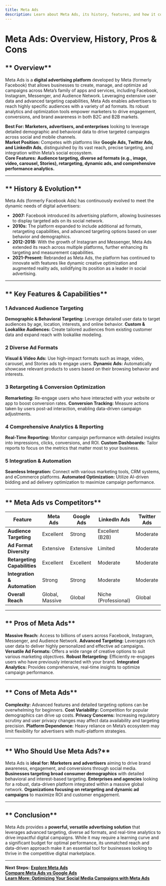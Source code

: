 ```yaml
---
title: Meta Ads
description: Learn about Meta Ads, its history, features, and how it compares to other digital advertising platforms.
---
```


# **Meta Ads: Overview, History, Pros & Cons**

## ** Overview**  
Meta Ads is a **digital advertising platform** developed by Meta (formerly Facebook) that allows businesses to create, manage, and optimize ad campaigns across Meta’s family of apps and services, including Facebook, Instagram, Messenger, and Audience Network. Leveraging extensive user data and advanced targeting capabilities, Meta Ads enables advertisers to reach highly specific audiences with a variety of ad formats. Its robust analytics and optimization tools empower marketers to drive engagement, conversions, and brand awareness in both B2C and B2B markets.

 **Best For:** **Marketers, advertisers, and enterprises** looking to leverage detailed demographic and behavioral data to drive targeted campaigns across social and mobile channels.  
 **Market Position:** Competes with platforms like **Google Ads, Twitter Ads, and LinkedIn Ads**, distinguished by its vast reach, precise targeting, and integration within Meta’s social ecosystem.  
 **Core Features:** **Audience targeting, diverse ad formats (e.g., image, video, carousel, Stories), retargeting, dynamic ads, and comprehensive performance analytics.**

---

## ** History & Evolution**  
Meta Ads (formerly Facebook Ads) has continuously evolved to meet the dynamic needs of digital advertisers:

- **2007:** Facebook introduced its advertising platform, allowing businesses to display targeted ads on its social network.
- **2010s:** The platform expanded to include additional ad formats, retargeting capabilities, and advanced targeting options based on user behavior and demographics.
- **2012-2018:** With the growth of Instagram and Messenger, Meta Ads extended its reach across multiple platforms, further enhancing its targeting and measurement capabilities.
- **2021-Present:** Rebranded as Meta Ads, the platform has continued to innovate with features like dynamic creative optimization and augmented reality ads, solidifying its position as a leader in social advertising.

---

## ** Key Features & Capabilities**

### **1 Advanced Audience Targeting**
 **Demographic & Behavioral Targeting:** Leverage detailed user data to target audiences by age, location, interests, and online behavior.
 **Custom & Lookalike Audiences:** Create tailored audiences from existing customer data and expand reach with lookalike modeling.

### **2 Diverse Ad Formats**
 **Visual & Video Ads:** Use high-impact formats such as image, video, carousel, and Stories ads to engage users.
 **Dynamic Ads:** Automatically showcase relevant products to users based on their browsing behavior and interests.

### **3 Retargeting & Conversion Optimization**
 **Remarketing:** Re-engage users who have interacted with your website or app to boost conversion rates.
 **Conversion Tracking:** Measure actions taken by users post-ad interaction, enabling data-driven campaign adjustments.

### **4 Comprehensive Analytics & Reporting**
 **Real-Time Reporting:** Monitor campaign performance with detailed insights into impressions, clicks, conversions, and ROI.
 **Custom Dashboards:** Tailor reports to focus on the metrics that matter most to your business.

### **5 Integration & Automation**
 **Seamless Integration:** Connect with various marketing tools, CRM systems, and eCommerce platforms.
 **Automated Optimization:** Utilize AI-driven bidding and ad delivery optimization to maximize campaign performance.

---

## ** Meta Ads vs Competitors**

| Feature                   | Meta Ads           | Google Ads         | LinkedIn Ads       | Twitter Ads       |
|---------------------------|--------------------|--------------------|--------------------|-------------------|
| **Audience Targeting**    |  Excellent       |  Strong          |  Excellent (B2B)  |  Moderate       |
| **Ad Format Diversity**   |  Extensive       |  Extensive       |  Limited         |  Moderate       |
| **Retargeting Capabilities** |  Excellent    |  Excellent       |  Moderate        |  Moderate       |
| **Integration & Automation** |  Strong      |  Strong          |  Moderate        |  Moderate       |
| **Overall Reach**         |  Global, Massive |  Global          |  Niche (Professional) |  Global      |

---

## ** Pros of Meta Ads**
 **Massive Reach:** Access to billions of users across Facebook, Instagram, Messenger, and Audience Network.
 **Advanced Targeting:** Leverages rich user data to deliver highly personalized and effective ad campaigns.
 **Versatile Ad Formats:** Offers a wide range of creative options to suit various marketing objectives.
 **Robust Retargeting:** Efficiently re-engages users who have previously interacted with your brand.
 **Integrated Analytics:** Provides comprehensive, real-time insights to optimize campaign performance.

---

## ** Cons of Meta Ads**
 **Complexity:** Advanced features and detailed targeting options can be overwhelming for beginners.
 **Cost Variability:** Competition for popular demographics can drive up costs.
 **Privacy Concerns:** Increasing regulatory scrutiny and user privacy changes may affect data availability and targeting precision.
 **Platform Dependence:** Heavy reliance on Meta’s ecosystem may limit flexibility for advertisers with multi-platform strategies.

---

## ** Who Should Use Meta Ads?**
Meta Ads is **ideal for:**
 **Marketers and advertisers** aiming to drive brand awareness, engagement, and conversions through social media.
 **Businesses targeting broad consumer demographics** with detailed behavioral and interest-based targeting.
 **Enterprises and agencies** looking for a robust, data-driven platform integrated within a massive global network.
 **Organizations focusing on retargeting and dynamic ad campaigns** to maximize ROI and customer engagement.

---

## ** Conclusion**
Meta Ads provides a **powerful, versatile advertising solution** that leverages advanced targeting, diverse ad formats, and real-time analytics to drive impactful digital campaigns. While it may require a learning curve and a significant budget for optimal performance, its unmatched reach and data-driven approach make it an essential tool for businesses looking to thrive in the competitive digital marketplace.

---

 **Next Steps:**
 **[Explore Meta Ads](https://business.facebook.com/adsmanager)**  
 **[Compare Meta Ads vs Google Ads](#)**  
 **[Learn More: Optimizing Your Social Media Campaigns with Meta Ads](#)**
